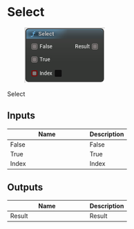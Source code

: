 # Select

<div align="left" data-full-width="false">

<figure><img src="Select.png" alt=""><figcaption></figcaption></figure>

</div>

Select

## Inputs

<table>
<thead><tr><th width="170">Name</th><th>Description</th></tr></thead>
<tbody>
<tr><td>False</td><td>False</td></tr>
<tr><td>True</td><td>True</td></tr>
<tr><td>Index</td><td>Index</td></tr>
</tbody>
</table>

## Outputs

<table>
<thead><tr><th width="170">Name</th><th>Description</th></tr></thead>
<tbody>
<tr><td>Result</td><td>Result</td></tr>
</tbody>
</table>